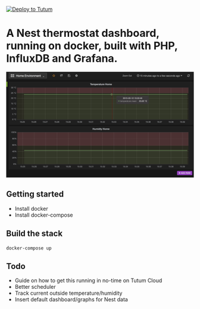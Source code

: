 [![Deploy to Tutum](https://s.tutum.co/deploy-to-tutum.svg)](https://dashboard.tutum.co/stack/deploy/)

# A Nest thermostat dashboard, running on docker, built with PHP, InfluxDB and Grafana.

![](example.jpg)

## Getting started

* Install docker
* Install docker-compose

## Build the stack

```
docker-compose up
```

## Todo
* Guide on how to get this running in no-time on Tutum Cloud
* Better scheduler
* Track current outside temperature/humidity
* Insert default dashboard/graphs for Nest data
